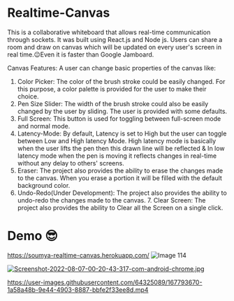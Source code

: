 # Realtime-Canvas
This is a collaborative whiteboard that allows real-time communication through sockets. It was built using React.js and Node js. Users can share a room and draw on canvas which will be updated on every user's screen in real time.😉Even it is faster than Google Jamboard.

Canvas Features: A user can change basic properties of the canvas like:
1. Color Picker: The color of the brush stroke could be easily changed. For this purpose, a color palette is provided for the user to make their choice.
2. Pen Size Slider: The width of the brush stroke could also be easily changed by the user by sliding. The user is provided with some defaults.
3. Full Screen: This button is used for toggling between full-screen mode and normal mode.
4. Latency-Mode:  By default, Latency is set to High but the user can toggle between Low and High latency Mode. High latency mode is basically when the user lifts the      pen then this drawn line will be reflected & In low latency mode when the pen is moving it reflects changes in real-time without any delay to others' screens. 
5. Eraser: The project also provides the ability to erase the changes made to the canvas. When you erase a portion it will be filled with the default background color.
6. Undo-Redo(Under Development): The project also provides the ability to undo-redo the changes made to the canvas. 7. Clear Screen: The project also provides the ability to Clear all the Screen on a single click.


# Demo 😎
https://soumya-realtime-canvas.herokuapp.com/
![Image 114](https://user-images.githubusercontent.com/64325089/167793590-1cf6333c-09fd-4dd9-a41a-0c63fba13bd7.png)

[![Screenshot-2022-08-07-00-20-43-317-com-android-chrome.jpg](https://i.postimg.cc/76jBs9FX/Screenshot-2022-08-07-00-20-43-317-com-android-chrome.jpg)](https://postimg.cc/47bbn6Nh)


https://user-images.githubusercontent.com/64325089/167793670-1a58a48b-9e44-4903-8887-bbfe2f33ee8d.mp4




